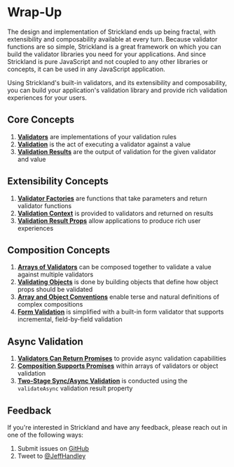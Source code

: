 # Wrap-Up

The design and implementation of Strickland ends up being fractal, with extensibility and composability available at every turn. Because validator functions are so simple, Strickland is a great framework on which you can build the validator libraries you need for your applications. And since Strickland is pure JavaScript and not coupled to any other libraries or concepts, it can be used in any JavaScript application.

Using Strickland's built-in validators, and its extensibility and composability, you can build your application's validation library and provide rich validation experiences for your users.

## Core Concepts

1. **[Validators](/docs/Introduction/Validators.md)** are implementations of your validation rules
1. **[Validation](/docs/Introduction/Validation.md)** is the act of executing a validator against a value
1. **[Validation Results](/docs/Introduction/ValidationResults.md)** are the output of validation for the given validator and value

## Extensibility Concepts

1. **[Validator Factories](/docs/Extensibility/ValidatorFactories.md)** are functions that take parameters and return validator functions
1. **[Validation Context](/docs/Extensibility/ValidationContext.md)** is provided to validators and returned on results
1. **[Validation Result Props](/docs/Extensibility/ValidationResultProps.md)** allow applications to produce rich user experiences

## Composition Concepts

1. **[Arrays of Validators](/docs/Composition/ArraysOfValidators.md)** can be composed together to validate a value against multiple validators
1. **[Validating Objects](/docs/Composition/ValidatingObjects.md)** is done by building objects that define how object props should be validated
1. **[Array and Object Conventions](/docs/Composition/Conventions.md)** enable terse and natural definitions of complex compositions
1. **[Form Validation](/docs/Composition/form.md)** is simplified with a built-in form validator that supports incremental, field-by-field validation

## Async Validation

1. **[Validators Can Return Promises](/docs/Async/README.md)** to provide async validation capabilities
1. **[Composition Supports Promises](/docs/Async/ValidatorArraysAndObjects.md)** within arrays of validators or object validation
1. **[Two-Stage Sync/Async Validation](/docs/Async/TwoStageValidation.md)** is conducted using the `validateAsync` validation result property

## Feedback

If you're interested in Strickland and have any feedback, please reach out in one of the following ways:

1. Submit issues on [GitHub](https://github.com/jeffhandley/strickland/issues)
1. Tweet to [@JeffHandley](https://twitter.com/JeffHandley)
